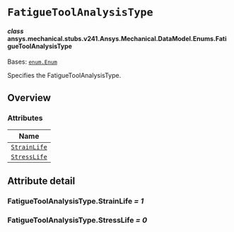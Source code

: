 # `FatigueToolAnalysisType`



#### *class* ansys.mechanical.stubs.v241.Ansys.Mechanical.DataModel.Enums.FatigueToolAnalysisType

Bases: [`enum.Enum`](https://docs.python.org/3/library/enum.html#enum.Enum)

Specifies the FatigueToolAnalysisType.

<!-- !! processed by numpydoc !! -->

<a id="overview"></a>

## Overview

### Attributes

| Name |
| -------------------------------------------------------------------------------------------------------------------------------------- |
| [`StrainLife`](../../../../../v242/Ansys/Mechanical/DataModel/Enums/FatigueToolAnalysisType.md#FatigueToolAnalysisType.StrainLife) |
| [`StressLife`](../../../../../v242/Ansys/Mechanical/DataModel/Enums/FatigueToolAnalysisType.md#FatigueToolAnalysisType.StressLife) |

<a id="attribute-detail"></a>

## Attribute detail

<a id="FatigueToolAnalysisType.StrainLife"></a>

### FatigueToolAnalysisType.StrainLife *= 1*

<a id="FatigueToolAnalysisType.StressLife"></a>

### FatigueToolAnalysisType.StressLife *= 0*


